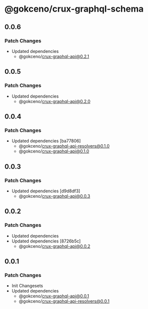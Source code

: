 # @gokceno/crux-graphql-schema

## 0.0.6

### Patch Changes

- Updated dependencies
  - @gokceno/crux-graphql-api@0.2.1

## 0.0.5

### Patch Changes

- Updated dependencies
  - @gokceno/crux-graphql-api@0.2.0

## 0.0.4

### Patch Changes

- Updated dependencies [ba77806]
  - @gokceno/crux-graphql-api-resolvers@0.1.0
  - @gokceno/crux-graphql-api@0.1.0

## 0.0.3

### Patch Changes

- Updated dependencies [d9d8df3]
  - @gokceno/crux-graphql-api@0.0.3

## 0.0.2

### Patch Changes

- Updated dependencies
- Updated dependencies [8726b5c]
  - @gokceno/crux-graphql-api@0.0.2

## 0.0.1

### Patch Changes

- Init Changesets
- Updated dependencies
  - @gokceno/crux-graphql-api@0.0.1
  - @gokceno/crux-graphql-api-resolvers@0.0.1
